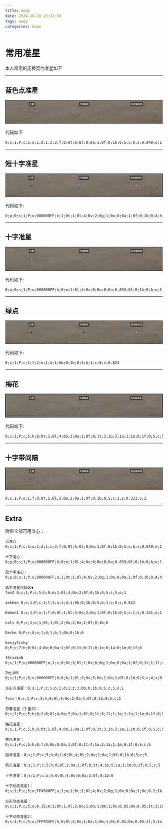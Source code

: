 ```yaml
---
title: wwqy
date: 2024-10-18 23:22:58
tags: wwqy
categories: Game
---
```


# 常用准星

本人常用的无畏契约准星如下

---
## 蓝色点准星

![dian](wwqy/dian.png)

代码如下

```
0;s;1;P;c;5;o;1;d;1;z;3;f;0;0t;6;0l;0;0a;1;0f;0;1b;0;S;c;6;s;0.949;o;1
```

---


## 短十字准星

![duanshizi](wwqy/duanshizi.png)

代码如下:

```
0;p;0;s;1;P;u;000000FF;o;1;0t;1;0l;4;0v;2;0g;1;0o;0;0a;1;0f;0;1b;0;A;h;0;d;1;0b;0;1b;0;S;c;0;o;1
```

---

## 十字准星

![shizi](wwqy/shizi.png)

代码如下:

```
0;p;0;s;1;P;u;000000FF;h;0;m;1;0l;4;0v;0;0o;0;0a;0.833;0f;0;1b;0;A;o;1;d;1;0b;0;1b;0;S;s;0.7;o;1
```

---

## 绿点

![lvdina](wwqy/lvdian.png)

代码如下:

```
0;s;1;P;c;1;t;2;o;1;d;1;0b;0;1b;0;S;b;1;c;8;s;0.823
```

---

## 梅花

![meihua](wwqy/meihua.png)

代码如下:

```
0;s;1;P;c;5;h;0;0t;1;0l;4;0o;1;0a;1;0f;0;1t;3;1o;2;1a;1;1m;0;1f;0;S;c;5
```

---

## 十字带间隔

![shizimar](wwqy/shizimar.png)

```
0;s;1;P;o;1;f;0;0t;1;0l;3;0o;2;0a;1;0f;0;1b;0;S;c;1;s;0.331;o;1
```
---

## Extra

附带全部可用准心：
```
点准心 0;s;1;P;c;5;o;1;d;1;z;3;f;0;0t;6;0l;0;0a;1;0f;0;1b;0;S;c;6;s;0.949;o;1

十字准心：0;p;0;s;1;P;u;000000FF;h;0;m;1;0l;4;0v;0;0o;0;0a;0.833;0f;0;1b;0;A;o;1;d;1;0b;0;1b;0;S;s;0.7;o;1

短十字准心：0;p;0;s;1;P;u;000000FF;o;1;0t;1;0l;4;0v;2;0g;1;0o;0;0a;1;0f;0;1b;0;A;h;0;d;1;0b;0;1b;0;S;c;0;o;1

选手准星代码区▼
TenZ 0;s;1;P;c;5;h;0;m;1;0l;4;0o;2;0f;0;1b;0;S;c;5;o;1

zekken 0;s;1;P;c;1;t;2;o;1;d;1;0b;0;1b;0;S;b;1;c;8;s;0.823

Demon1 0;s;1;P;o;1;f;0;0t;1;0l;3;0o;2;0a;1;0f;0;1b;0;S;c;1;s;0.331;o;1

nats 0;P;c;1;o;1;0t;1;0l;2;0o;2;0a;1;0f;0;1b;0

Derke 0;P;c;8;o;1;d;1;b;1;0b;0;1b;0

benjyfishy 0;P;c;7;h;0;0l;4;0o;0;0a;1;0f;0;1t;0;1l;0;1o;0;1a;0;1m;0;1f;0

f0rsakeN
0;s;1;P;u;000000FF;o;1;s;0;0t;3;0l;1;0v;0;0g;1;0o;0;0a;1;0f;0;1t;1;1l;4;1g;1;1o;0;1a;1;1m;0;1f;0;S;c;0;s;0.9;o;1

ZmjjKK
0;s;1;P;c;8;u;000000FF;h;0;b;1;0l;3;0v;5;0o;1;0a;1;0f;0;1b;0;S;c;4;s;0.6

方形点准星：0;s;1;P;c;5;o;1;d;1;z;3;0b;0;1b;0;S;c;5;o;1

Tenz：0;s;1;P;c;5;h;0;0l;4;0o;2;0a;1;0f;0;1b;0;S;c;5

忍者准星（手里剑）：0;s;1;P;c;5;h;0;f;0;0l;4;0o;2;0a;1;0f;0;1t;8;1l;1;1o;1;1a;1;1m;0;1f;0;S;c;5

梅花准星：0;s;1;P;c;5;h;0;0t;1;0l;4;0o;1;0a;1;0f;0;1t;3;1o;2;1a;1;1m;0;1f;0;S;c;5

雪花准星：0;s;1;P;c;5;h;0;f;0;0o;0;0a;1;0f;0;1t;4;1o;2;1a;1;1m;0;1f;0;S;c;5

圆点准星：0;s;1;P;c;5;h;0;f;0;0t;4;0l;2;0o;1;0a;1;0f;0;1b;0;S;c;5

箭头准星：0;s;1;P;c;5;h;0;0l;2;0a;1;0f;0;1t;4;1o;5;1a;1;1m;0;1f;0;S;c;5

十字准星：0;s;1;P;c;5;h;0;0l;4;0o;0;0a;1;0f;0;1b;0

十字动态准星1：0;s;1;P;c;5;u;FF4500FF;o;1;m;1;0t;1;0l;4;0v;2;0g;1;0o;0;0a;1;0e;0.2;1b;0;S;c;5;t;0602F7FF;o;1

方形动态准星：0;s;1;P;c;5;o;0.15;m;1;0t;1;0l;2;0o;1;0a;1;0m;1;0s;0.02;0e;0.05;1t;3;1o;0;1a;1;1s;0.02;1e;0.05;S;c;5;o;1

十字动态准星2：0;s;1;P;c;5;u;7FFFD4FF;h;0;0l;2;0o;1;0a;1;0m;1;0s;0.01;0e;0.05;1l;5;1o;0;1a;1;1s;0.01;1e;0.05;S;c;5;o;1 
```